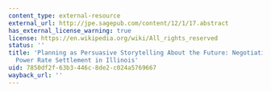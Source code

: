 ```yaml
---
content_type: external-resource
external_url: http://jpe.sagepub.com/content/12/1/17.abstract
has_external_license_warning: true
license: https://en.wikipedia.org/wiki/All_rights_reserved
status: ''
title: 'Planning as Persuasive Storytelling About the Future: Negotiating an Electric
  Power Rate Settlement in Illinois'
uid: 7850df2f-63b3-446c-8de2-c024a5769667
wayback_url: ''
---
```

